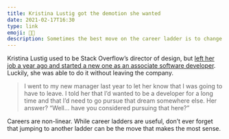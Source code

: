 ```yaml
---
title: Kristina Lustig got the demotion she wanted
date: 2021-02-17T16:30
type: link
emoji: 👩‍💻
description: Sometimes the best move on the career ladder is to change ladders.
---
```


Kristina Lustig used to be Stack Overflow’s director of design, but [left her job a year ago and started a new one as an associate software developer][link]. Luckily, she was able to do it without leaving the company.

> I went to my new manager last year to let her know that I was going to have to leave. I told her that I’d wanted to be a developer for a long time and that I’d need to go pursue that dream somewhere else. Her answer? “Well… have you considered pursuing that here?”

Careers are non-linear. While career ladders are useful, don’t ever forget that jumping to another ladder can be the move that makes the most sense.

[link]: https://stackoverflow.blog/2021/02/08/moving-from-designer-to-developer-stack-overflow/
